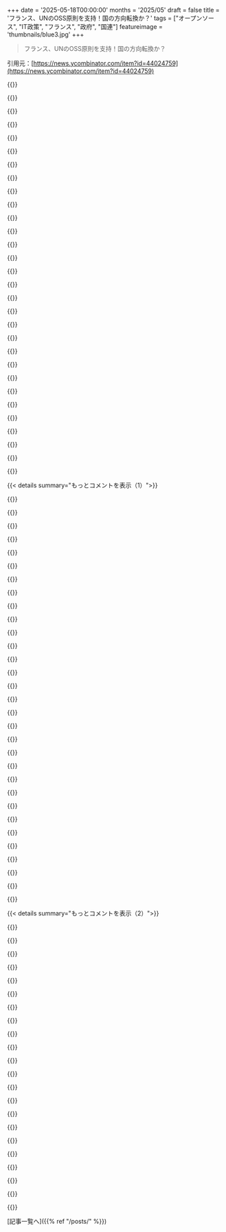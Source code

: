+++
date = '2025-05-18T00:00:00'
months = '2025/05'
draft = false
title = 'フランス、UNのOSS原則を支持！国の方向転換か？'
tags = ["オープンソース", "IT政策", "フランス", "政府", "国連"]
featureimage = 'thumbnails/blue3.jpg'
+++

> フランス、UNのOSS原則を支持！国の方向転換か？

引用元：[https://news.ycombinator.com/item?id=44024759](https://news.ycombinator.com/item?id=44024759)




{{<matomeQuote body="これ、具体例なんだけど、フランス政府で「Le Référentiel National des Bâtiments」っていう建物の国家プロジェクトに２年関わってるんだ。全ての建物にIDを振ってデータ連携を容易にするのが目的。完璧なリストがないから、政府機関、自治体、企業、市民が直接登録できるオープンなやり方にしてるんだよ。OSMとかWikipédiaみたいな公式データセット版かな。フランス国家としては実験的で、他の部署にも広めたいんだ。" userName="pauletienney" createdAt="2025/05/19 08:07:11" color="#785bff">}}




{{<matomeQuote body="それ、素敵なアイデアだね。大規模なオープンデータプロジェクトとか秘密主義のプライベートデータ収集に関わったことあるんだけど、どっちもそれぞれ失敗するんだよね。多分、オープンソースみたいに皆で集めるんだけど、もし揉めたり荒らされたりした時に、ちゃんとデータを取り仕切ってくれる権威があるのが「黄金の中間点」かもしれない。BDFLのコンセプトみたいに、皆にオープンだけど、最終的には良い感じの存在が拒否権を持つって感じかな。" userName="wvh" createdAt="2025/05/19 10:25:07" color="#ff5733">}}




{{<matomeQuote body="しかも、それってマジで最高のデータセットだよ！俺のスタートアップなんて、これなしじゃ今の形ではあり得ないもんね（elementdeclencheur.fr）" userName="cpa" createdAt="2025/05/19 12:46:46" color="">}}




{{<matomeQuote body="いいね！OSMも、他のこと色々やってるけど建物リストでもあるわけじゃん。この２つのプロジェクトの間で何かやり取りはあるの？ライセンスは互換性ある感じ？" userName="jraph" createdAt="2025/05/19 08:20:28" color="">}}




{{<matomeQuote body="えっとね、OSMコミュニティとは繋がりがいくつかあって、うちの建物のIDをOSMにどう入れるか話してるとこだよ。逆（OSMから国家登録の方）はライセンスの問題でもっと大変そう。去年の夏、オープンなやり方テストで「RNB Summer game」っていうのやったんだ。地図上で誰でもエラー報告送れて、プレイヤーごととか地域ごと、あと全体のスコアもあったの。そしたらOSMコミュニティがマジで圧勝だったね 🙂" userName="pauletienney" createdAt="2025/05/19 08:32:29" color="#785bff">}}




{{<matomeQuote body="めっちゃ面白いニュースだね。このプロジェクトとか、似たような取り組みを追っかけられる公式のサイトとかある？頑張ってね（あと、ありがとう）" userName="agumonkey" createdAt="2025/05/19 09:11:42" color="">}}




{{<matomeQuote body="ありがとうね。サイトはこれだよ（フランス語だけど）：https://rnb.beta.gouv.fr ドキュメントはこっち（これもフランス語ね）：https://rnb.beta.gouv.fr/doc" userName="pauletienney" createdAt="2025/05/19 09:23:29" color="#45d325">}}




{{<matomeQuote body="これは見せかけで実際には続かないよ。フランス政府はOpen Sourceにこだわるってよく言うけど、国の金はプロプライエタリばかり。２ヶ月前、「Éducation Nationale」省がMicrosoftと1億5200万ユーロの契約した（ソース：https://www.april.org/...）。その数日後には国有機関のPolytechniqueがMS Office 365に移行って発表。これは法律違反なのに（ソース：https://cnll.fr/...）。Open Sourceは例外扱いなんだ。" userName="idoubtit" createdAt="2025/05/19 00:25:27" color="#785bff">}}




{{<matomeQuote body="事実（とコード）は追いついてきてるよ。他の野心的な取り組み（beta.gouv.fr）の中でも、完全オープンソースのワークスペース（https://lasuite.numerique.gouv.fr/en）を作ってるんだ。記事で触れてる二つの契約で起きた騒動も、すでにニューノーマルがオープンソースにシフトしてる証拠だよ。ゆっくりだけど、確実に進歩してるのは否定できないね。" userName="sylvinus" createdAt="2025/05/19 07:01:30" color="#ff5733">}}




{{<matomeQuote body="こういう取り組みは形だけだよ。フランスのめちゃでかい政府機関で働いてるけど、誰もこれ使ってないもん。ぶっちゃけ、ほとんど全部Microsoft製品使いまくりだし、”主権”とか言ってるやつ（ResanaとかPlineとか…）は全然使えないか、便利じゃないんだよね。" userName="jeynec" createdAt="2025/05/19 07:36:03" color="#ff5733">}}




{{<matomeQuote body="フランス政府とか準公共機関とか大手民間企業がMicrosoftとアメリカのデカいクラウドだけ使ってるってのは完全に本当。でもオープンソースの取り組みが”形だけ”じゃなく”願望”、思いつきって感じ。数百万ユーロとかばらまいて何かやってるフリ。そういうの質めちゃ低いし使えない。州管轄のソフトでテレコン試したけど接続無理だった。データソースはダメか不完全。交通事故のデータに車のブランドないのはフランス車メーカーがロビー活動したからとかね。" userName="bambax" createdAt="2025/05/19 08:26:26" color="#ff5c5c">}}




{{<matomeQuote body="＞誰もMicrosoft以外使ってないっていうのは完全に嘘。<br>俺はフランスの超大手企業で働いてるけど、これは絶対違うね。トップからしてクラウドの主権問題に関心持ってる。Officeの代替がないからみんなまだOffice使ってるのはそうだけど、MessagingとかGEDとかopen dataとか、州レベルですごく成功してる取り組みはいくつもあるよ。<br>交通事故のデータで車のブランドが見れないことに文句言うのに、そういうデータベースにアクセスできることがどれだけすごいか分かってないって見てて面白いよ。" userName="StopDisinfo910" createdAt="2025/05/19 10:06:12" color="#ff5c5c">}}




{{<matomeQuote body="＞絶対違うっていうのは…＞みんなまだOfficeは使ってる…だから、実際、本当ってことじゃん。何が言いたいの？<br>（あと：MS Officeの代替はあるよ、LibreOfficeね。結構使える。）<br>＞交通事故のデータで車のブランドが見れないことに文句言うのに…そういうデータベースにアクセスできることがどれだけすごいか分かってないって見ててどれだけ面白いか分かる？<br>いや、全然分かんない。あのデータにアクセスできるのが”すごい”なんてことない。これ公的情報だし。市民は国家に感謝する必要ない。国家は私たちのために働いてるんだよ。現状では、最も重要なデータ隠されてるからあんまり役に立たないし。" userName="bambax" createdAt="2025/05/19 10:20:31" color="#38d3d3">}}




{{<matomeQuote body="＞だから、実際、本当ってことじゃん。<br>Officeはうちのクラウド利用ではほんの一部分。自己ホストもいける自信ある。<br>＞MS Officeの代替はあるよ、LibreOfficeね。<br>もう90年代みたいにOffice使ってないって。シームレスな共同作業と共有がないものは完全に終わってるよ。LibreOfficeじゃ無理。<br>＞いや、全然分かんない。…国家は私たちのために働いてるんだよ、逆じゃない。<br>国家が君に義務があるのは、安全と法の執行だけ。受け取るサービス全部は人々の戦いと努力のおかげなんだから感謝すべき。このデータベースに簡単に無料でアクセスできるなんて、祝うべきことだよ。ほとんどの国では有料か限定的。フランス人が自分たちの恵まれたサービスに気づかず、悲観的すぎるのが驚き。" userName="StopDisinfo910" createdAt="2025/05/19 10:48:25" color="#ff33a1">}}




{{<matomeQuote body="よくあるフランス人の、何かポジティブなことへの反応だね。この国で誰かが何か良いことするたびに、完璧じゃないって文句ばっかり言う役立たずな連中がたくさん出てくるんだ。成功するポテンシャルあるのに、自国民によって妨げられてるの見るのいつも悲しいよ。" userName="StopDisinfo910" createdAt="2025/05/19 10:00:26" color="">}}




{{<matomeQuote body="ハッ。昔はMicrosoft製品って洗練されてて、速くて、Open Source製品より便利だったよね。今でもOSのは結構ダメダメだけど、MSソフトが完全にクソレベルまで劣化しちゃった（例：Teamsを見てみろ）ってだけで、もう15年前の自社ソフトより悪くなってるってこと。" userName="cyberax" createdAt="2025/05/19 07:54:16" color="">}}




{{<matomeQuote body="＞MSソフトが完全にクソレベルまで劣化しちゃった…<br>ここでOfficeに関するコメント読むと、時々パラレルワールドに住んでる気分。Office365はコラボレーション機能追加とSharepoint連携でほとんどのオフィス環境で恵みだよ。このやり方で働いたら、昔みたいにファイル共有するような人なんていないだろうね。" userName="StopDisinfo910" createdAt="2025/05/19 10:08:45" color="">}}




{{<matomeQuote body="交通事故に関わった車が何だったかって、一体何が重要なんだよ？" userName="rad_gruchalski" createdAt="2025/05/19 11:48:00" color="">}}




{{<matomeQuote body="＞国家は安全と法執行以外何も義務がないって意見は、積極的にファシスト的って認識すべきだね。誰からの安全？法執行は誰を標的にしてるの？" userName="vinceguidry" createdAt="2025/05/19 15:14:29" color="">}}




{{<matomeQuote body="このコメントは別に何かを妨げたわけじゃないよね。俺はそれに全面的に賛成だよ。EUがパフォーマンスじゃなく何かやるなら、政府がMicrosoftの独自フォーマットで文書作るのやめて、OSSだけ使うべきだね。" userName="robertlagrant" createdAt="2025/05/19 10:03:06" color="#45d325">}}




{{<matomeQuote body="それ全然ファシストじゃないよ。国家の役割は法律の執行や国民の安全を守ること。それが根幹なんだ。防衛もね。社会保障とか教育は、市民の決定による『おまけ』みたいなもん。これを受けてるなら、感謝すべきだよ。フランス人がもっと感謝すれば、国もマシになるかもね。" userName="StopDisinfo910" createdAt="2025/05/19 16:49:21" color="">}}




{{<matomeQuote body="フランス人が改善しようとする試みを、いつもシニカルに否定する態度にはマジうんざり。" userName="Bayart" createdAt="2025/05/19 08:16:00" color="">}}




{{<matomeQuote body="今どきのOutlookとかSkypeを見てみろよ。15年前はDropboxフォルダにOfficeファイル入れてただけだったじゃん。それがコラボレーションの問題全部解決してたんだぜ。" userName="cyberax" createdAt="2025/05/19 16:51:14" color="">}}




{{<matomeQuote body="あんた、ますます本性出しちゃってるよ。＞もしフランス人がもう少し権利を主張せず、感謝の気持ちを持てば、国は今の残念な状態にはならないだろう。<br>頼むよ。フランス人の方が俺たち(US)よりずっと上手くやってるよ。有権者が彼らの貴族を正しく恐れさせてきたからだね。首切っちゃったりすると、そうなる傾向があるんだ。" userName="vinceguidry" createdAt="2025/05/19 16:56:28" color="">}}




{{<matomeQuote body="USの感情について、いくつか引用があるんだけど、基本的には劣勢なのに国家的な壮大さを求める必要性に尽きるね。USは全部見せかけで口だけだよ。想像の中で遊ぶのは楽しいけど、世界の現実は違うんだ。<br>-- あるフランス人より" userName="edhelas" createdAt="2025/05/19 06:09:36" color="">}}




{{<matomeQuote body="＞EUがパフォーマンスじゃなく何かやるなら、政府がMicrosoftの独自フォーマットで文書作るのやめて、OSSだけ使うべきだね。<br>それ、すぐ大変なことになるよ。だってOfficeフォーマットって実はオープン標準なんだもん。それにすごく難しい注文だよ。行政のやり方は基本的に加盟国が決めることだから、委員会が理事会を動かす手立てがよく分からないな。" userName="kergonath" createdAt="2025/05/19 12:14:36" color="#38d3d3">}}




{{<matomeQuote body="フランスのサービスってめっちゃ幅広いのに、なんかみんな不満ばっか言うんだよね。INRIAとか国のソフトウェア頑張ってる人たちいるのに、Windows使ってるの見たら全部ダメって言うみたいで、正直意味わかんない。でも、サービスが幅広いのに文句言う人が多いって点には同意。" userName="kergonath" createdAt="2025/05/19 12:04:57" color="#ff33a1">}}




{{<matomeQuote body="フランス人だけど、USよりマシってのは違うな。貴族階級みたいなのが実質できてるし、OECDの中でも社会移動がめっちゃ不平等なんだよ。Bourdieu知らないの？ 再分配や社会保障は手厚いけど、感謝しない人が多すぎ。文句ばっかで人にやらせようとするから、極右と極左みたいなのが支持されちゃうんだ。あんたのファシストへのこだわりにはもう付き合わない。ファシズムと国家について勉強し直したら？" userName="StopDisinfo910" createdAt="2025/05/20 06:06:01" color="#45d325">}}




{{<matomeQuote body="行動しようとしてる人を、何もしない奴らがいつも批判してんのが邪魔なんだよね。みんな自分も含めて、他の人の足を引っ張りまくってるだけ。たまにデモとかで『なんで他人が俺たちの問題解決しないんだ』とか『問題なんて無かったことにしろ』とか叫んでるけど、結局何もしてないのと一緒か、むしろ悪くしてると思うわ。" userName="StopDisinfo910" createdAt="2025/05/19 10:18:53" color="">}}




{{<matomeQuote body="Open Sourceの進歩は確かにあると思うよ。大学とかDiNumとかね。でも、このUN憲章で何かが大きく変わるとは思えないな。進歩は遅いし、学校に広まるなんて10年後でも無理だと思う。Facts (and code) are followingって言うけど、今の状況と過去見ると信じられないね。『Open by default』とか無理でしょ。原則守って proprietary softwareが例外になるべきなのに、法律すら守られてないんだから。これは象徴的な意味しかないと思うよ。" userName="idoubtit" createdAt="2025/05/19 10:36:43" color="#38d3d3">}}




{{< details summary="もっとコメントを表示（1）">}}

{{<matomeQuote body="あれは偶然じゃないよ。何十年もフランスの官僚主義とか嘘とか空約束とか、フランス流の（やらない）やり方を我慢してきた結果なんだ。" userName="bambax" createdAt="2025/05/19 08:28:38" color="">}}




{{<matomeQuote body="あの頃の問題全部解決した？ とんでもない。俺は経験者だよ。誰かがマスターバージョン管理して、修正をちゃんとマージして、同時編集しないように見張らなきゃいけなかったんだ。最終版にするのがマジで面倒だった。今はみんなで共有ドキュメントで作業できるじゃん。リアルタイムで修正見えるし、Officeが賢くロックしてくれる。あれ本当に便利になったよ。あの機能だけでどれだけ時間助かってるか分からない。" userName="StopDisinfo910" createdAt="2025/05/19 16:56:40" color="">}}




{{<matomeQuote body="それはそうだけど、その情報作るの難しいんだよ。警察の捜査次第だし、正確かも分かんない。車のマーク、モデル、年式は、１）めちゃくちゃ簡単に手に入るし、２）１００%信頼できる。道路安全の全てじゃないけど、興味深いデータなんだ。しかも、自動車メーカーのちょっとしたロビー活動だけでこれが公開されなくなったってのがマジで信じられない。" userName="bambax" createdAt="2025/05/19 12:57:42" color="">}}




{{<matomeQuote body="ただの俺たちの表現の仕方だよ。フランス人って文句多いって国際的にも有名だし、自分たちでもネタにしてるぐらい。でもそれは何もしてないって意味じゃないし（大体違う理由でやらない）。アメリカ人みたいに何でもかんでも熱狂しないだけさ。例えるなら、アメリカは5点満点で5点が神、4点が良し、それ以下はクソ。フランスは1点がクソ、2点が良し、それ以上は神って感じ。評価スケールが違うだけなのよ。" userName="GuB-42" createdAt="2025/05/19 19:32:55" color="">}}




{{<matomeQuote body="めっちゃわかる。国の公共ソフトはデフォでOSSにするべきだね。信頼を得るにはこれしかない。結局、OSSかクローズドかって国の形を分けそう。<br>てか、独裁国家と民主主義国家の違いになるかもって話、最初は言い過ぎかと思ったけど、考えてみたら全然そうじゃないかも。選挙とか国勢調査とか税金とか、大事なインフラがソフトで動いてるんだから、政府には完全な透明性がなきゃダメだよね。" userName="fdefitte" createdAt="2025/05/18 23:34:36" color="#ff5c5c">}}




{{<matomeQuote body="↑の「独裁国家と民主主義国家を分けるかも」ってとこ。最初はちょっと大げさかなって思ったけど、よく考えたら全然そうじゃないかも。選挙とか国勢調査とか税金とか、国のめちゃくちゃ大事な仕組みがソフトで動いてるんだから、政府が完全に透明じゃないなんて受け入れちゃダメだよね。" userName="hx8" createdAt="2025/05/19 01:29:20" color="#ff5733">}}




{{<matomeQuote body="もし賛成なら、ここに署名できる請願書があるよ。https://publiccode.eu" userName="fsflover" createdAt="2025/05/19 08:01:08" color="">}}




{{<matomeQuote body="必ずどこかに穴はあるんだよ。投票機で動いてるプログラムが、本当にOSSのリポジトリからコンパイルされたものだってどうやって確かめるの？結局、信頼なんて底なし沼みたいなもんじゃん。" userName="dgfitz" createdAt="2025/05/19 03:26:05" color="#ff5c5c">}}




{{<matomeQuote body="↑の「投票機のプログラム」の話だけど、選挙に関しては毎日紙の投票がいいね。それで、たくさんの人間が立ち会って手で数えるのが一番確実だよ。" userName="logifail" createdAt="2025/05/19 04:00:37" color="#ff5733">}}




{{<matomeQuote body="Brazilだと、ブラックボックステストっていうのがあるらしい。選挙当日に政党の人が投票所の機械をいくつか選んで、模擬選挙をやるんだって。入力は全部ビデオで記録されて、機械がちゃんと正しい結果を出すかチェックする。これ、実際に投票で使う機械だし、テストする政党は選挙管理とは全然関係ない（むしろ対立してる）立場だから、結構しっかりした仕組みだと思うな。" userName="zorked" createdAt="2025/05/19 09:06:50" color="#ff5733">}}




{{<matomeQuote body="そうそう、だから投票機なんて使うべきじゃないんだよ。紙での投票がすでにすごく良いんだから。投票機を売ろうとしてる奴は、あなたのことを考えてないね。機械の投票システムなんて、理解できる人ほとんどいないし。紙の投票なら、手続きがすごく透明になるじゃん。どんな機械投票も、ただの紙投票と比べたら透明性とか民主主義にとって最悪だよ。" userName="Sammi" createdAt="2025/05/19 10:27:36" color="#785bff">}}




{{<matomeQuote body="もっと頻繁に、もっと安く投票できるようになったらいいなって考えには賛成だよ。" userName="hx8" createdAt="2025/05/19 15:47:04" color="">}}




{{<matomeQuote body="投票機そのものでcompilerできないの？でもまあ、ある程度の信頼は常に必要だよね。手作業での集計より操作のハードルは低そうに見えるけど。" userName="lblume" createdAt="2025/05/19 04:16:02" color="#785bff">}}




{{<matomeQuote body="無限後退だね。自分のcompilerを信頼できる？https://www.cs.cmu.edu/~rdriley/487/papers/Thompson_1984_Ref..." userName="callc" createdAt="2025/05/19 05:38:20" color="#ff33a1">}}




{{<matomeQuote body="この問題はbootstrappable buildsで解決できるよ： https://news.ycombinator.com/item?id=41368835" userName="fsflover" createdAt="2025/05/19 07:32:37" color="#785bff">}}




{{<matomeQuote body="でもprocessorは信頼する？内部的にbackdoor仕掛けられてて、その場で命令を書き換え始める可能性もあるのに？" userName="delfinom" createdAt="2025/05/19 12:54:52" color="#ff5c5c">}}




{{<matomeQuote body="別のCPUsを使って結果を比較するんだよ。これも試せる： https://www.crowdsupply.com/sutajio-kosagi/precursorこれは”security through compartmentalization”って呼ばれてて、つまり一つのエンティティを信頼しないってこと。それが唯一うまくいくアプローチだよ。" userName="fsflover" createdAt="2025/05/19 13:11:05" color="#785bff">}}




{{<matomeQuote body="それはあんまり”hole”じゃないんだよねー　むしろ考え方があらゆる腐敗の形態をカバーしてないってこと。" userName="immibis" createdAt="2025/05/19 08:05:31" color="">}}




{{<matomeQuote body="reproducible builds projectっていうのがあるよ。ただし、実際にそれを検証できる人が少なすぎるんだけどね。" userName="fsflover" createdAt="2025/05/19 08:02:32" color="#785bff">}}




{{<matomeQuote body="Free and Open Technology for a Free and Open Society" userName="ryanmentor" createdAt="2025/05/19 00:26:53" color="">}}




{{<matomeQuote body="https://en.wikipedia.org/wiki/Free_Software%2C_Free_Society" userName="fsflover" createdAt="2025/05/19 17:24:40" color="">}}




{{<matomeQuote body="本当の疑問は、これが単なる象徴的なものなのか、それともフランス国家が実際に調達pipelineやvendor mandatesをこれらの原則の方向に転換するかってこと。政策的な実効力、例えば全てのsoftware vendorsにopen-by-default interfacesの提供を義務付けたり、open infra maintenanceへの資金提供を推進したりするのがセットになってたらもっとすごいなって思うな。そうじゃなきゃ、ほとんどmanifestoに過ぎないよ。" userName="canvascritic" createdAt="2025/05/18 23:22:18" color="#ff5733">}}




{{<matomeQuote body="時間はかかるだろうけど、うん。すでにたくさんの事例があるよ。LibreOfficeはすでに政府のPCで50万台以上動いてるしね。<br>個人的な話だけど、研究者として何人かフランスの博士課程の学生と仕事したことあるけど、みんなLibreの文書とか表計算を送ってくる傾向があったな。" userName="RandomWorker" createdAt="2025/05/18 23:36:58" color="#ff5c5c">}}




{{<matomeQuote body="あー、それじゃあ終わりだね。LibreOfficeは決して「Just Works™」じゃないんだ。<br>こういうイデオロギー的な変更は、一般人にとって痛みがなければ成功しないよ。" userName="jimbob45" createdAt="2025/05/19 01:22:31" color="">}}




{{<matomeQuote body="LibreOfficeのUIがあまりにもひどくて、90パーセントくらいの確率でMicrosoftのスパイが積極的に開発を妨害してるって思ってるくらい。<br>UI改善に反対するアカウントがいくつかいるんじゃないか、って勝手に想像してるだけだけどね。でもほんとあのUIはひどい。<br>subredditでUIの問題を指摘しようもんならBANされるし。<br>本当に残念だよ。FedoraとGoogle’s Office Suiteで僕にとってはほとんど完全な代替になってるけどね。Sheetsは微妙だけど。" userName="resource_waste" createdAt="2025/05/19 01:45:07" color="">}}




{{<matomeQuote body="＞ でもほんとあのUIはひどい。<br>僕が見る限り、ひどいUIだからって「必須」だったり「デフォルト」だったりするソフトウェアを使うのをやめる人なんていないよ。<br>Windows見たことある？MS Officeは？Webサイトとか？スマホアプリとか？？" userName="weikju" createdAt="2025/05/19 03:47:16" color="">}}




{{<matomeQuote body="それはわかるけど、LibreOfficeはOfficeよりもっとひどい感じでひどいんだよ。<br>MacOSだと、フォントとか画像が低解像度でぼやけて見えるんだ。全然洗練されてないし、たぶんかなり簡単に直せる問題なのにね。" userName="robertlagrant" createdAt="2025/05/19 10:06:56" color="">}}




{{<matomeQuote body="でも、もし代替の方が優れてるって知ってたら？<br>みんなMS Officeのこと知ってるから、代わりにそっちを文句言って要求するでしょ。<br>人は代替を知らない時にひどいソフトウェアにも我慢するんだよ。" userName="victorbjorklund" createdAt="2025/05/19 06:45:07" color="">}}




{{<matomeQuote body="MS Officeだって決して良いソフトウェアとは言えないけどね（親のために直すの大変）。<br>まあ、僕自身はほとんど使わないんだけど、この手のユーザーの不満の多くは単に「慣れてないからひどい」ってことに尽きるんじゃないかって感じることがよくあるんだ。" userName="mschild" createdAt="2025/05/19 07:16:56" color="#ff33a1">}}




{{<matomeQuote body="そうそう。慣れてるソフトの問題は「こんなもんだ」って諦める（学習性無力感）。<br>でも新しいのだと、ユーザー側のミスでも全部新しいソフトのせいになるんだ。<br>昔働いてた大学で、Moodleから有料ソフトに替えた時、教授がWikiで掲示板再現しようとして失敗。SaaS代払ってる学部長に怒られてたよ。" userName="whstl" createdAt="2025/05/19 07:28:16" color="#785bff">}}

{{</details>}}




{{< details summary="もっとコメントを表示（2）">}}

{{<matomeQuote body="たくさんのOSSプロジェクトで起きてると思うんだけど、Microsoftみたいなとこが競合GPLプロジェクトの開発に悪意を持って貢献（妨害）してるんじゃないかな。<br>数百万ドルで特定のバグを直させなかったり、機能追加を遅らせたりできる。証拠はないけど、絶対やりたくなると思うよ。" userName="pessimizer" createdAt="2025/05/19 02:28:50" color="">}}




{{<matomeQuote body="言うだけならタダだよ。提案した変更について何かPR（プルリクエスト）出したの？" userName="knocte" createdAt="2025/05/19 02:00:01" color="">}}




{{<matomeQuote body="LibreOfficeのGitHubとか見た？どこもPR受け付けないって書いてあるんだよね。だからPRは開かれてないはず。ちょっと頑張ると、全然別のシステム（Gerrit）に飛ばされるんだけど、これマジで使いにくいUI/UXだよ。他の開発者と感覚が違いすぎると思う。" userName="IMTDb" createdAt="2025/05/19 02:22:23" color="">}}




{{<matomeQuote body="あれはGerrit使ってるんだね。デカいプロジェクトだとコードレビューにGerritよく使うんだよ。GitHubの”pull request”と違うけど、開発めっちゃ速いチームにはGerritの方が良いって人も多いよ。" userName="hamandcheese" createdAt="2025/05/19 04:14:19" color="">}}




{{<matomeQuote body="これってなんかズレてる。オープンソースで問題点指摘するのに、コード書く必要なんてないでしょ。レストランでステーキ頼んでマズかった時、「自分で作れ」とか「どこが悪いか言え」なんて言われないでしょ？誰だって文句言う権利はあるし、自分で直してないなんて関係ない話だよ。" userName="throw10920" createdAt="2025/05/19 02:38:04" color="#ff33a1">}}




{{<matomeQuote body="レストランと違うのは、あそこはお金払ってるってことだよ。タダの炊き出しで「味付けがイマイチ」って文句言うのは筋違いでしょ。" userName="gbear605" createdAt="2025/05/19 05:04:02" color="">}}




{{<matomeQuote body="文句は言ってもいいけど、失礼にならないようにね。あと、自分は命令できる立場じゃないってことは分かってないとダメだよ。" userName="immibis" createdAt="2025/05/19 08:07:34" color="">}}




{{<matomeQuote body="これはたぶん公共のソフトウェア、たとえば税金申告アプリとか、身分証更新するアプリとかのガイドラインだと思うよ。" userName="fdefitte" createdAt="2025/05/18 23:31:21" color="">}}




{{<matomeQuote body="もう”Open Source”って言葉は意味ないかもね。”脂肪ゼロ”表示のジャンクフードみたいに。今は怪しい財団とか非営利団体がお金だけ動かしてて、コード書かずに”啓蒙”ばっかり。スマホのロック（AOSP除く）とか、家電の信頼性とか、大事な問題に無関心で、気候変動とかが目標みたい。<br>一方、スマホを長く使えるようにするpostmarketOSは、年間寄付がめっちゃ少ない。財団幹部一人分の給料にも満たないかも。UNでのZoom会議一回分くらい？FSF、GNU、RMSが隅に追いやられてるのに、Open SourceがUNレベルになったのはなんでだろうね。" userName="sunshine-o" createdAt="2025/05/19 07:34:15" color="#ff5c5c">}}




{{<matomeQuote body="この手の代表例はOSIがSSPLを拒否した件だよ。SSPLはAGPLの修正版で、クラウドサービスとして再販する場合、サービス全体をオープンソースにしないといけないかも。これは、オープンソースをベースにプロプライエタリなサービスで儲けてるOSIメンバーには都合が悪い。<br>OSIは怒ってるけど論理的な根拠がないブログ記事を出した。これ以来、俺はOSIを信用してない。（SSPLがダメな理由はある - GPL/AGPL非互換とかね。オープンソースじゃないからじゃない。OSIの文句はAGPLにも当てはまるのにAGPLは認めてる）。" userName="immibis" createdAt="2025/05/19 08:13:26" color="#38d3d3">}}




{{<matomeQuote body="それは違うよ。OSIだけじゃなくて、FSFとかDebianとかFedoraも含めて、エコシステム全体がSSPLはオープンソース/フリーソフトウェアじゃないってことで合意してるんだよ。" userName="jraph" createdAt="2025/05/19 13:03:36" color="">}}




{{<matomeQuote body="それも違うよ。FSFは声明を出してないし、Debianは配布に入れないってだけ。非フリーとは言ってないよ。Fedoraは非フリーって言ってるけど、それは彼らの考えであって、ちゃんとした根拠はない。それにFedoraは、あのオープンソース再販企業の一つがやってるプロジェクトだからね。" userName="immibis" createdAt="2025/05/19 13:08:17" color="#ff5733">}}




{{<matomeQuote body="前のコメントのポイント、本当だと思ったよ。OSIがSSPLを拒否した理由が商業的懸念って話、もっと裏付けが欲しいな。誰もSSPLがFree Softwareライセンスだって言ってないし、mongodb以外好きじゃないってのも事実。個人的にはOpen Sourceってエンドユーザーの権利を軽視する、大企業向けのFree Softwareだと思う。OSIも大企業に牛耳られてて信用できないね。彼らのOpen Source AI定義を見ればわかる。だから、前のコメントはちょっと信じられるな。" userName="jraph" createdAt="2025/05/19 14:14:58" color="#38d3d3">}}




{{<matomeQuote body="SSPLはFree Softwareライセンス、これは事実だよ。嫌われてるのも事実だけどね。GPLと互換性ないのは嫌われる理由だね。俺も好きじゃないけどOpen Sourceだと思うな。<br>OSIは”open source”の権威なのに、間違った声明を正当化するためにひどいプレスリリースを出したんだ。これが特別なのさ。<br>企業は利益のために嘘つかない。行動から推測できる。見た目バカげても利益になることはやるんだよ。" userName="immibis" createdAt="2025/05/19 19:58:01" color="#ff33a1">}}




{{<matomeQuote body="＞ SSPLはFree Softwareライセンスだ、これは事実だ<br>誰が言ったの？そんなに自信満々に言ってるんだから、揺るぎない証拠があるんだよね？<br>もしそうならSSPLの件で大きな進展になるね。<br>＞ まともな資本主義の組織は絶対言わない<br>彼らのことは嫌いだけど、君が主張したことは裏付けが必要だよ。そうしないと、それはただの美しい理論さ。" userName="jraph" createdAt="2025/05/19 20:24:01" color="">}}




{{<matomeQuote body="Free Softwareの定義がそう言ってる。誠実に議論するか、やめてくれ。" userName="immibis" createdAt="2025/05/21 10:18:02" color="">}}




{{<matomeQuote body="ソフトウェアの自由はサーバー戦は勝ったけど、スマホ、Javascript、クラウド、IoTでは負けたね。新しい”Open Source”提唱者はこういう問題を気にしない。戦いには勝ったけど戦争には負けたんだ。<br>フランスがUN原則を支持してもどうでもいいよ。<br>USやEUが海外テックで大騒ぎしてるの見て。主権と安全のため、みんなが自分の”コンピューター”をコントロールできるのが一番だと思う。FSFとかOpenBSDはそうしてる。<br>UNやOSIの目標は不明確だね。" userName="sunshine-o" createdAt="2025/05/19 09:15:11" color="#ff5733">}}




{{<matomeQuote body="うん、だから願わくばEU（フランスも含めてね）も”偽のオープンソース”（iOSやAndroid向けに開発したり、Githubを使ったり…）のことで大騒ぎしてくれたら良いな。" userName="BlueTemplar" createdAt="2025/05/19 17:38:03" color="">}}




{{<matomeQuote body="＞ この時点でもはやOpen Sourceは何の意味も持たない<br>同意。そしてその具体例が、無関係なものを一緒に束ねてるUNの原則だよ。" userName="mytailorisrich" createdAt="2025/05/19 12:35:08" color="">}}




{{<matomeQuote body="これは驚かないな。2017年にETAlabとやり取りして以来、フランス政府はOpen Sourceの考え方で本当に進んでるなって感じてたんだ。彼らは他の誰よりも先に、かなり最先端の市民テック分野を追ってたよ（g0v.twやvTaiwanプロジェクトも含めてね）。" userName="patcon" createdAt="2025/05/18 23:34:23" color="#ff5733">}}




{{<matomeQuote body="フランスはこういうことに関して、不当な悪評があるね。フランス国民として、France Connectみたいな素晴らしいツール（どんな行政ツールにもシングルログインできるんだ）のおかげで、オンラインで行政手続きをするのがどれだけ簡単になったか、驚いてるよ。" userName="fdefitte" createdAt="2025/05/18 23:19:56" color="">}}

{{</details>}}



[記事一覧へ]({{% ref "/posts/" %}})
